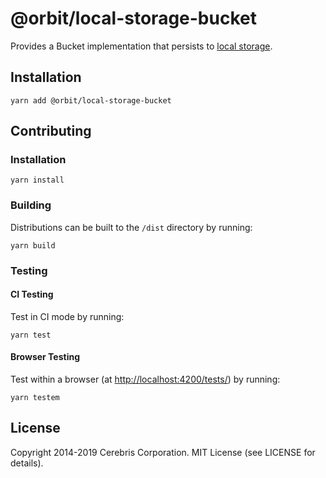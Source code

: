 # @orbit/local-storage-bucket

Provides a Bucket implementation that persists to [local storage](https://developer.mozilla.org/en-US/docs/Web/API/Storage/LocalStorage).

## Installation

```
yarn add @orbit/local-storage-bucket
```

## Contributing

### Installation

```
yarn install
```

### Building

Distributions can be built to the `/dist` directory by running:

```
yarn build
```

### Testing

#### CI Testing

Test in CI mode by running:

```
yarn test
```

#### Browser Testing

Test within a browser
(at [http://localhost:4200/tests/](http://localhost:4200/tests/)) by running:

```
yarn testem
```

## License

Copyright 2014-2019 Cerebris Corporation. MIT License (see LICENSE for details).
